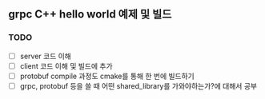 ## grpc C++ hello world 예제 및 빌드


### TODO
- [ ] server 코드 이해 
- [ ] client 코드 이해 및 빌드에 추가
- [ ] protobuf compile 과정도 cmake를 통해 한 번에 빌드하기
- [ ] grpc, protobuf 등을 쓸 때 어떤 shared_library를 가와야하는가?에 대해서 공부
